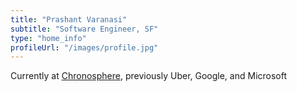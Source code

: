 ```yaml
---
title: "Prashant Varanasi"
subtitle: "Software Engineer, SF"
type: "home_info"
profileUrl: "/images/profile.jpg"
---
```


Currently at [Chronosphere], previously Uber, Google, and Microsoft

[Chronosphere]: https://chronosphere.io/
